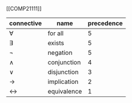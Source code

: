 [[COMP21111]]

| connective | name | precedence |
| ---- | ---- | ---- |
| $\forall$ | for all | 5 |
| $\exists$ | exists | 5 |
| $\neg$ | negation | 5 |
| $\land$ | conjunction | 4 |
| $\lor$ | disjunction | 3 |
| $\rightarrow$ | implication | 2 |
| $\leftrightarrow$ | equivalence | 1 |
